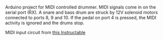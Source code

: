 Arduino project for MIDI controlled drummer. MIDI signals come in on the serial port (RX). A snare and bass drum are struck by 12V solenoid motors connected to ports 8, 9 and 10. If the pedal on port 4 is pressed, the MIDI activity is ignored and the drums stop.

MIDI input circuit from [this Instructable](http://www.instructables.com/id/Send-and-Receive-MIDI-with-Arduino/step10/Receive-MIDI-Messages-with-Arduino/)